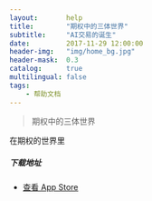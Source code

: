 ```yaml
---
layout:       help
title:        "期权中的三体世界"
subtitle:     "AI交易的诞生"
date:         2017-11-29 12:00:00
header-img:   "img/home_bg.jpg"
header-mask:  0.3
catalog:      true
multilingual: false
tags:
    - 帮助文档
---
```


> 期权中的三体世界

在期权的世界里

##### 下载地址

-  [查看 App Store][1]

[1]: http://itunes.apple.com/us/app/id1228960496